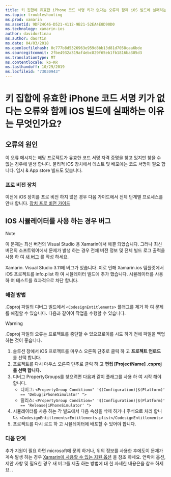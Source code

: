 ```yaml
---
title: 키 집합에 유효한 iPhone 코드 서명 키가 없다는 오류와 함께 iOS 빌드에 실패하는 이유는 무엇인가요?
ms.topic: troubleshooting
ms.prod: xamarin
ms.assetid: 9DF24C46-D521-4112-9B21-52EA4E8D90D0
ms.technology: xamarin-ios
author: davidortinau
ms.author: daortin
ms.date: 04/03/2018
ms.openlocfilehash: 0c777b8d5326963e959d8bb13d81d7058caa6bde
ms.sourcegitcommit: 2fbe4932a319af4ebc829f65eb1fb1816ba305d3
ms.translationtype: MT
ms.contentlocale: ko-KR
ms.lasthandoff: 10/29/2019
ms.locfileid: "73030943"
---
```

# <a name="why-does-my-ios-build-fail-with-no-valid-iphone-code-signing-keys-found-in-keychain"></a>키 집합에 유효한 iPhone 코드 서명 키가 없다는 오류와 함께 iOS 빌드에 실패하는 이유는 무엇인가요?

## <a name="cause-of-the-error"></a>오류의 원인

이 오류 메시지는 해당 프로젝트가 유효한 코드 서명 자격 증명을 찾고 있지만 찾을 수 없는 경우에 발생 합니다. 물리적 iOS 장치에서 테스트 및 배포에는 코드 서명이 필요 합니다. 임시 & App store 빌드도 있습니다.

### <a name="provisioning-devices"></a>프로 비전 장치

이전에 iOS 장치를 프로 비전 하지 않은 경우 다음 가이드에서 전체 단계별 프로세스를 안내 합니다. [장치 프로 비전 가이드](~/ios/get-started/installation/device-provisioning/index.md)

## <a name="bug-when-using-ios-simulator"></a>IOS 시뮬레이터를 사용 하는 경우 버그

> [!NOTE]
> 이 문제는 최신 버전의 Visual Studio 용 Xamarin에서 해결 되었습니다. 그러나 최신 버전의 소프트웨어에서 문제가 발생 하는 경우 전체 버전 정보 및 전체 빌드 로그 출력을 사용 하 여 [새 버그](~/cross-platform/troubleshooting/questions/howto-file-bug.md) 를 작성 하세요.

Xamarin. Visual Studio 3.11에 버그가 있습니다 .이로 인해 Xamarin.ios 템플릿에서 iOS 프로젝트를 info.plist 하 여 시뮬레이터 빌드에 추가 했습니다. 시뮬레이터를 사용 하 여 테스트를 효과적으로 차단 합니다.

### <a name="how-to-fix"></a>해결 방법

.Csproj 파일의 디버그 빌드에서 `<CodesignEntitlements>` 플래그를 제거 하 여 문제를 해결할 수 있습니다. 다음과 같이이 작업을 수행할 수 있습니다.

> [!WARNING]
> .Csproj 파일의 오류는 프로젝트를 중단할 수 있으므로이를 시도 하기 전에 파일을 백업 하는 것이 좋습니다.

1. 솔루션 창에서 iOS 프로젝트를 마우스 오른쪽 단추로 클릭 하 고 **프로젝트 언로드** 를 선택 합니다.
2. 프로젝트를 다시 마우스 오른쪽 단추로 클릭 하 고 **편집 [ProjectName] .csproj를 선택 합니다.**
3. 디버그 PropertyGroups를 찾으려면 다음과 같이 플래그를 사용 하 여 시작 해야 합니다.
   - 디버그: `<PropertyGroup Condition=" '$(Configuration)|$(Platform)' == 'Debug|iPhoneSimulator' ">`
   - 릴리스: `<PropertyGroup Condition=" '$(Configuration)|$(Platform)' == 'Release|iPhoneSimulator' ">`
4. 시뮬레이터를 사용 하는 각 빌드에서 다음 속성을 삭제 하거나 주석으로 처리 합니다. `<CodesignEntitlements>Entitlements.plist</CodesignEntitlements>`
5. 프로젝트를 다시 로드 하 고 시뮬레이터에 배포할 수 있어야 합니다.

### <a name="next-steps"></a>다음 단계
추가 지원이 필요 하면 microsoft에 문의 하거나, 위의 정보를 사용한 후에도이 문제가 계속 발생 하는 경우 [Xamarin에 사용할 수 있는 지원 옵션](~/cross-platform/troubleshooting/support-options.md) 을 참조 하세요. 연락처 옵션, 제안 사항 및 필요한 경우 새 버그를 제출 하는 방법에 대 한 자세한 내용은을 참조 하세요. .

